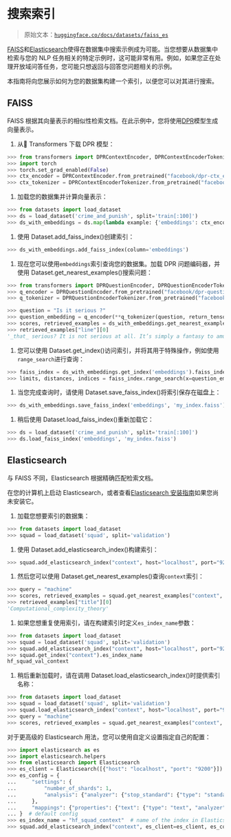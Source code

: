 # 搜索索引

> 原始文本：[`huggingface.co/docs/datasets/faiss_es`](https://huggingface.co/docs/datasets/faiss_es)

[FAISS](https://github.com/facebookresearch/faiss)和[Elasticsearch](https://www.elastic.co/elasticsearch/)使得在数据集中搜索示例成为可能。当您想要从数据集中检索与您的 NLP 任务相关的特定示例时，这可能非常有用。例如，如果您正在处理开放域问答任务，您可能只想返回与回答您问题相关的示例。

本指南将向您展示如何为您的数据集构建一个索引，以便您可以对其进行搜索。

## FAISS

FAISS 根据其向量表示的相似性检索文档。在此示例中，您将使用[DPR](https://huggingface.co/transformers/model_doc/dpr.html)模型生成向量表示。

1.  从🤗 Transformers 下载 DPR 模型：

```py
>>> from transformers import DPRContextEncoder, DPRContextEncoderTokenizer
>>> import torch
>>> torch.set_grad_enabled(False)
>>> ctx_encoder = DPRContextEncoder.from_pretrained("facebook/dpr-ctx_encoder-single-nq-base")
>>> ctx_tokenizer = DPRContextEncoderTokenizer.from_pretrained("facebook/dpr-ctx_encoder-single-nq-base")
```

1.  加载您的数据集并计算向量表示：

```py
>>> from datasets import load_dataset
>>> ds = load_dataset('crime_and_punish', split='train[:100]')
>>> ds_with_embeddings = ds.map(lambda example: {'embeddings': ctx_encoder(**ctx_tokenizer(example["line"], return_tensors="pt"))[0][0].numpy()})
```

1.  使用 Dataset.add_faiss_index()创建索引：

```py
>>> ds_with_embeddings.add_faiss_index(column='embeddings')
```

1.  现在您可以使用`embeddings`索引查询您的数据集。加载 DPR 问题编码器，并使用 Dataset.get_nearest_examples()搜索问题：

```py
>>> from transformers import DPRQuestionEncoder, DPRQuestionEncoderTokenizer
>>> q_encoder = DPRQuestionEncoder.from_pretrained("facebook/dpr-question_encoder-single-nq-base")
>>> q_tokenizer = DPRQuestionEncoderTokenizer.from_pretrained("facebook/dpr-question_encoder-single-nq-base")

>>> question = "Is it serious ?"
>>> question_embedding = q_encoder(**q_tokenizer(question, return_tensors="pt"))[0][0].numpy()
>>> scores, retrieved_examples = ds_with_embeddings.get_nearest_examples('embeddings', question_embedding, k=10)
>>> retrieved_examples["line"][0]
'_that_ serious? It is not serious at all. It’s simply a fantasy to amuse\r\n'
```

1.  您可以使用 Dataset.get_index()访问索引，并将其用于特殊操作，例如使用`range_search`进行查询：

```py
>>> faiss_index = ds_with_embeddings.get_index('embeddings').faiss_index
>>> limits, distances, indices = faiss_index.range_search(x=question_embedding.reshape(1, -1), thresh=0.95)
```

1.  当您完成查询时，请使用 Dataset.save_faiss_index()将索引保存在磁盘上：

```py
>>> ds_with_embeddings.save_faiss_index('embeddings', 'my_index.faiss')
```

1.  稍后使用 Dataset.load_faiss_index()重新加载它：

```py
>>> ds = load_dataset('crime_and_punish', split='train[:100]')
>>> ds.load_faiss_index('embeddings', 'my_index.faiss')
```

## Elasticsearch

与 FAISS 不同，Elasticsearch 根据精确匹配检索文档。

在您的计算机上启动 Elasticsearch，或者查看[Elasticsearch 安装指南](https://www.elastic.co/guide/en/elasticsearch/reference/current/setup.html)如果您尚未安装它。

1.  加载您想要索引的数据集：

```py
>>> from datasets import load_dataset
>>> squad = load_dataset('squad', split='validation')
```

1.  使用 Dataset.add_elasticsearch_index()构建索引：

```py
>>> squad.add_elasticsearch_index("context", host="localhost", port="9200")
```

1.  然后您可以使用 Dataset.get_nearest_examples()查询`context`索引：

```py
>>> query = "machine"
>>> scores, retrieved_examples = squad.get_nearest_examples("context", query, k=10)
>>> retrieved_examples["title"][0]
'Computational_complexity_theory'
```

1.  如果您想重复使用索引，请在构建索引时定义`es_index_name`参数：

```py
>>> from datasets import load_dataset
>>> squad = load_dataset('squad', split='validation')
>>> squad.add_elasticsearch_index("context", host="localhost", port="9200", es_index_name="hf_squad_val_context")
>>> squad.get_index("context").es_index_name
hf_squad_val_context
```

1.  稍后重新加载时，请在调用 Dataset.load_elasticsearch_index()时提供索引名称：

```py
>>> from datasets import load_dataset
>>> squad = load_dataset('squad', split='validation')
>>> squad.load_elasticsearch_index("context", host="localhost", port="9200", es_index_name="hf_squad_val_context")
>>> query = "machine"
>>> scores, retrieved_examples = squad.get_nearest_examples("context", query, k=10)
```

对于更高级的 Elasticsearch 用法，您可以使用自定义设置指定自己的配置：

```py
>>> import elasticsearch as es
>>> import elasticsearch.helpers
>>> from elasticsearch import Elasticsearch
>>> es_client = Elasticsearch([{"host": "localhost", "port": "9200"}])  # default client
>>> es_config = {
...     "settings": {
...         "number_of_shards": 1,
...         "analysis": {"analyzer": {"stop_standard": {"type": "standard", " stopwords": "_english_"}}},
...     },
...     "mappings": {"properties": {"text": {"type": "text", "analyzer": "standard", "similarity": "BM25"}}},
... }  # default config
>>> es_index_name = "hf_squad_context"  # name of the index in Elasticsearch
>>> squad.add_elasticsearch_index("context", es_client=es_client, es_config=es_config, es_index_name=es_index_name)
```
